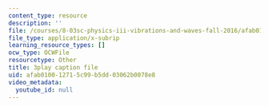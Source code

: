 ```yaml
---
content_type: resource
description: ''
file: /courses/8-03sc-physics-iii-vibrations-and-waves-fall-2016/afab010012715c99b5dd03062b0078e8_TjxR7lAwWhI.vtt
file_type: application/x-subrip
learning_resource_types: []
ocw_type: OCWFile
resourcetype: Other
title: 3play caption file
uid: afab0100-1271-5c99-b5dd-03062b0078e8
video_metadata:
  youtube_id: null
---
```

